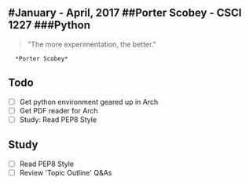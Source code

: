 #January - April, 2017
##Porter Scobey - CSCI 1227
###Python
-------
> "The more experimentation, the better."


      *Porter Scobey*

## Todo
- [ ] Get python environment geared up in Arch
- [ ] Get PDF reader for Arch
- [ ] Study: Read PEP8 Style

## Study
- [ ] Read PEP8 Style
- [ ] Review 'Topic Outline' Q&As

